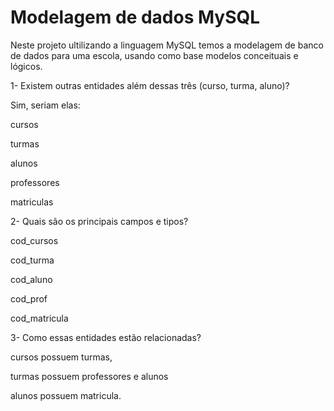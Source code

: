 # Modelagem de dados MySQL

 Neste projeto ultilizando a linguagem MySQL temos a modelagem de banco de dados para uma escola, usando como base modelos conceituais e lógicos.

1- Existem outras entidades além dessas três (curso, turma, aluno)?

Sim, seriam elas:

cursos

turmas

alunos

professores

matriculas

2- Quais são os principais campos e tipos?

cod_cursos

cod_turma

cod_aluno

cod_prof

cod_matricula

3- Como essas entidades estão relacionadas?

cursos possuem turmas,

turmas possuem professores e alunos

alunos possuem matricula.

